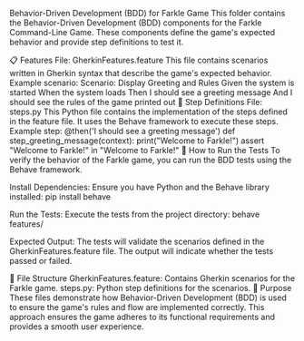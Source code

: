 Behavior-Driven Development (BDD) for Farkle Game
This folder contains the Behavior-Driven Development (BDD) components for the Farkle Command-Line Game. These components define the game's expected behavior and provide step definitions to test it.

📋 Features
File: GherkinFeatures.feature
This file contains scenarios written in Gherkin syntax that describe the game's expected behavior.
Example scenario:
Scenario: Display Greeting and Rules
Given the system is started
When the system loads
Then I should see a greeting message
And I should see the rules of the game printed out
🧩 Step Definitions
File: steps.py
This Python file contains the implementation of the steps defined in the feature file. It uses the Behave framework to execute these steps.
Example step:
@then('I should see a greeting message')
def step_greeting_message(context):
print("Welcome to Farkle!")
assert "Welcome to Farkle!" in "Welcome to Farkle!"
🔧 How to Run the Tests
To verify the behavior of the Farkle game, you can run the BDD tests using the Behave framework.

Install Dependencies:
Ensure you have Python and the Behave library installed:
pip install behave

Run the Tests:
Execute the tests from the project directory:
behave features/

Expected Output:
The tests will validate the scenarios defined in the GherkinFeatures.feature file. The output will indicate whether the tests passed or failed.

📂 File Structure
GherkinFeatures.feature: Contains Gherkin scenarios for the Farkle game.
steps.py: Python step definitions for the scenarios.
🚀 Purpose
These files demonstrate how Behavior-Driven Development (BDD) is used to ensure the game's rules and flow are implemented correctly. This approach ensures the game adheres to its functional requirements and provides a smooth user experience.
